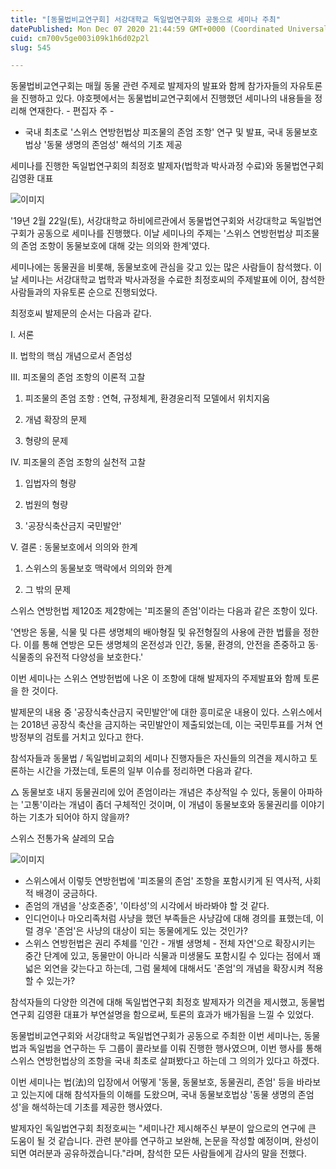 ```yaml
---
title: "[동물법비교연구회] 서강대학교 독일법연구회와 공동으로 세미나 주최"
datePublished: Mon Dec 07 2020 21:44:59 GMT+0000 (Coordinated Universal Time)
cuid: cm700v5ge003i09k1h6d02p2l
slug: 545

---
```



동물법비교연구회는 매월 동물 관련 주제로 발제자의 발표와 함께 참가자들의 자유토론을 진행하고 있다. 야호펫에서는 동물법비교연구회에서 진행했던 세미나의 내용들을 정리해 연재한다. - 편집자 주 -

- 국내 최초로 '스위스 연방헌법상 피조물의 존엄 조항' 연구 및 발표, 국내 동물보호법상 '동물 생명의 존엄성' 해석의 기초 제공

세미나를 진행한 독일법연구회의 최정호 발제자(법학과 박사과정 수료)와 동물법연구회 김영환 대표

![이미지](https://cdn.hashnode.com/res/hashnode/image/upload/v1739250535946/a6424b91-9038-4dd3-a142-f728e2bfc57e.jpeg)

'19년 2월 22일(토), 서강대학교 하비에르관에서 동물법연구회와 서강대학교 독일법연구회가 공동으로 세미나를 진행했다. 이날 세미나의 주제는 '스위스 연방헌법상 피조물의 존엄 조항이 동물보호에 대해 갖는 의의와 한계'였다.

세미나에는 동물권을 비롯해, 동물보호에 관심을 갖고 있는 많은 사람들이 참석했다. 이날 세미나는 서강대학교 법학과 박사과정을 수료한 최정호씨의 주제발표에 이어, 참석한 사람들과의 자유토론 순으로 진행되었다.

최정호씨 발제문의 순서는 다음과 같다.

Ⅰ. 서론

Ⅱ. 법학의 핵심 개념으로서 존엄성

Ⅲ. 피조물의 존엄 조항의 이론적 고찰

1. 피조물의 존엄 조항 : 연혁, 규정체계, 환경윤리적 모델에서 위치지움

2. 개념 확장의 문제

3. 형량의 문제

Ⅳ. 피조물의 존엄 조항의 실천적 고찰

1. 입법자의 형량

2. 법원의 형량

3. '공장식축산금지 국민발안'

Ⅴ. 결론 : 동물보호에서 의의와 한계

1. 스위스의 동물보호 맥락에서 의의와 한계

2. 그 밖의 문제

스위스 연방헌법 제120조 제2항에는 '피조물의 존엄'이라는 다음과 같은 조항이 있다.

'연방은 동물, 식물 및 다른 생명체의 배아형질 및 유전형질의 사용에 관한 법률을 정한다. 이를 통해 연방은 모든 생명체의 온전성과 인간, 동물, 환경의, 안전을 존중하고 동·식물종의 유전적 다양성을 보호한다.'

이번 세미나는 스위스 연방헌법에 나온 이 조항에 대해 발제자의 주제발표와 함께 토론을 한 것이다.

발제문의 내용 중 '공장식축산금지 국민발안'에 대한 흥미로운 내용이 있다. 스위스에서는 2018년 공장식 축산을 금지하는 국민발안이 제출되었는데, 이는 국민투표를 거쳐 연방정부의 검토를 거치고 있다고 한다.

참석자들과 동물법 / 독일법비교회의 세미나 진행자들은 자신들의 의견을 제시하고 토론하는 시간을 가졌는데, 토론의 일부 이슈를 정리하면 다음과 같다.

△ 동물보호 내지 동물권리에 있어 존엄이라는 개념은 추상적일 수 있다, 동물이 아파하는 '고통'이라는 개념이 좀더 구체적인 것이며, 이 개념이 동물보호와 동물권리를 이야기하는 기초가 되어야 하지 않을까?

스위스 전통가옥 샬레의 모습

![이미지](https://cdn.hashnode.com/res/hashnode/image/upload/v1739250538329/86c2e5d5-6b08-4051-8a93-b8171d1d8eec.jpeg)

- 스위스에서 이렇듯 연방헌법에 '피조물의 존엄' 조항을 포함시키게 된 역사적, 사회적 배경이 궁금하다.
- 존엄의 개념을 '상호존중', '이타성'의 시각에서 바라봐야 할 것 같다.
- 인디언이나 마오리족처럼 사냥을 했던 부족들은 사냥감에 대해 경의를 표했는데, 이럴 경우 '존엄'은 사냥의 대상이 되는 동물에게도 있는 것인가?
- 스위스 연방헌법은 권리 주체를 '인간 - 개별 생명체 - 전체 자연'으로 확장시키는 중간 단계에 있고, 동물만이 아니라 식물과 미생물도 포함시킬 수 있다는 점에서 꽤 넓은 외연을 갖는다고 하는데, 그럼 물체에 대해서도 '존엄'의 개념을 확장시켜 적용할 수 있는가?

참석자들의 다양한 의견에 대해 독일법연구회 최정호 발제자가 의견을 제시했고, 동물법연구회 김영환 대표가 부연설명을 함으로써, 토론의 효과가 배가됨을 느낄 수 있었다.

동물법비교연구회와 서강대학교 독일법연구회가 공동으로 주최한 이번 세미나는, 동물법과 독일법을 연구하는 두 그룹이 콜라보를 이뤄 진행한 행사였으며, 이번 행사를 통해 스위스 연방헌법상의 조항을 국내 최초로 살펴봤다고 하는데 그 의의가 있다고 하겠다.

이번 세미나는 법(法)의 입장에서 어떻게 '동물, 동물보호, 동물권리, 존엄' 등을 바라보고 있는지에 대해 참석자들의 이해를 도왔으며, 국내 동물보호법상 '동물 생명의 존엄성'을 해석하는데 기초를 제공한 행사였다.

발제자인 독일법연구회 최정호씨는 "세미나간 제시해주신 부분이 앞으로의 연구에 큰 도움이 될 것 같습니다. 관련 분야를 연구하고 보완해, 논문을 작성할 예정이며, 완성이 되면 여러분과 공유하겠습니다."라며, 참석한 모든 사람들에게 감사의 말을 전했다.